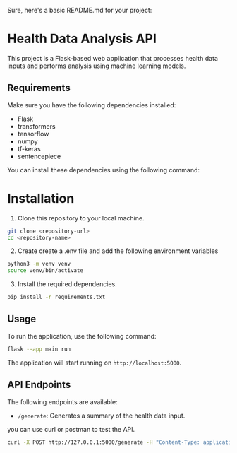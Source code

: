 Sure, here's a basic README.md for your project:

# Health Data Analysis API

This project is a Flask-based web application that processes health data inputs and performs analysis using machine learning models.

## Requirements

Make sure you have the following dependencies installed:

- Flask
- transformers
- tensorflow
- numpy
- tf-keras
- sentencepiece

You can install these dependencies using the following command:

# Installation

1. Clone this repository to your local machine.

```bash
git clone <repository-url>
cd <repository-name>
```

2. Create create a .env file and add the following environment variables

```bash
python3 -m venv venv
source venv/bin/activate
```

3. Install the required dependencies.

```bash
pip install -r requirements.txt
```

## Usage

To run the application, use the following command:

```bash
flask --app main run
```

The application will start running on `http://localhost:5000`.

## API Endpoints

The following endpoints are available:

- `/generate`: Generates a summary of the health data input.

you can use curl or postman to test the API.

```bash
curl -X POST http://127.0.0.1:5000/generate -H "Content-Type: application/json" -d '{"input_text": "Gender: Male, Age: 28 years, Sleep Duration: 6.2 hours, Blood Pressure: 125, Heart Rate: 75 bpm"}'
```
